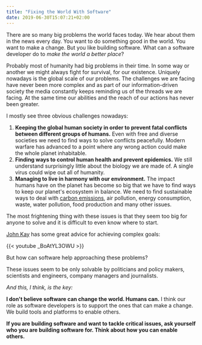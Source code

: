 ```yaml
---
title: "Fixing the World With Software"
date: 2019-06-30T15:07:21+02:00
---
```


There are so many big problems the world faces today. We hear about them in the news every day. You want to do something good in the world. You want to make a change. But you like building software. What can a software developer do to _make the world a better place_?
<!--more-->

Probably most of humanity had big problems in their time. In some way or another we might always fight for survival, for our existence. Uniquely nowadays is the global scale of our problems. The challenges we are facing have never been more complex and as part of our information-driven society the media constantly keeps reminding us of the threads we are facing. At the same time our abilities and the reach of our actions has never been greater.

I mostly see three obvious challenges nowadays:

1. **Keeping the global human society in order to prevent fatal conflicts between different groups of humans.** Even with free and diverse societies we need to find ways to solve conflicts peacefully. Modern warfare has advanced to a point where any wrong action could make the whole planet inhabitable.
2. **Finding ways to control human health and prevent epidemics.** We still understand surprisingly little about the biology we are made of. A single virus could wipe out all of humanity.
3. **Managing to live in harmony with our environment.** The impact humans have on the planet has become so big that we have to find ways to keep our planet's ecosystem in balance. We need to find sustainable ways to deal with [carbon emissions](http://worrydream.com/ClimateChange/), air pollution, energy consumption, waste, water pollution, food production and many other issues.


The most frightening thing with these issues is that they seem too big for anyone to solve and it is difficult to even know where to start.

[John Kay](https://www.johnkay.com/) has some great advice for achieving complex goals:

{{< youtube _BoAtYL3OWU >}}

But how can software help approaching these problems?

These issues seem to be only solvable by politicians and policy makers, scientists and engineers, company managers and journalists.

_And this, I think, is the key:_

**I don't believe software can change the world.  Humans can.** I think our role as software developers is to support the ones that can make a change. We build tools and platforms to enable others.

**If you are building software and want to tackle critical issues, ask yourself who you are building software for. Think about how you can enable others.**

